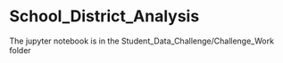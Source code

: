 # School_District_Analysis
The jupyter notebook is in the Student_Data_Challenge/Challenge_Work folder
